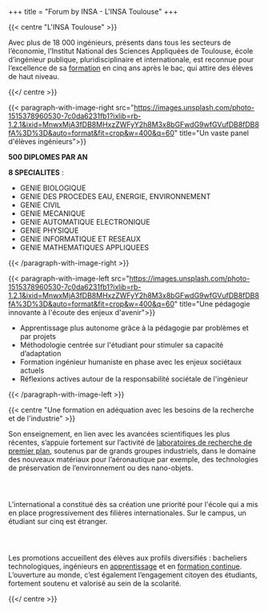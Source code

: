 +++
title = "Forum by INSA - L'INSA Toulouse"
+++

{{< centre "L'INSA Toulouse" >}} 

Avec plus de 18 000 ingénieurs, présents dans tous les secteurs de l’économie,
l'Institut National des Sciences Appliquées de Toulouse, école d’ingénieur
publique, pluridisciplinaire et internationale, est reconnue pour l’excellence
de sa [formation](https://www.insa-toulouse.fr/fr/formation.html) en cinq ans après le bac, qui attire des élèves de haut niveau.

{{</ centre >}} 

{{< paragraph-with-image-right
    src="https://images.unsplash.com/photo-1515378960530-7c0da6231fb1?ixlib=rb-1.2.1&ixid=MnwxMjA3fDB8MHxzZWFyY2h8M3x8bGFwdG9wfGVufDB8fDB8fA%3D%3D&auto=format&fit=crop&w=400&q=60"
    title="Un vaste panel d'élèves ingénieurs">}}
    
**500 DIPLOMES PAR AN**

**8 SPECIALITES** :
- GENIE BIOLOGIQUE
- GENIE DES PROCEDES EAU, ENERGIE, ENVIRONNEMENT
- GENIE CIVIL
- GENIE MECANIQUE
- GENIE AUTOMATIQUE ELECTRONIQUE
- GENIE PHYSIQUE
- GENIE INFORMATIQUE ET RESEAUX
- GENIE MATHEMATIQUES APPLIQUEES

{{< /paragraph-with-image-right >}}


{{< paragraph-with-image-left
    src="https://images.unsplash.com/photo-1515378960530-7c0da6231fb1?ixlib=rb-1.2.1&ixid=MnwxMjA3fDB8MHxzZWFyY2h8M3x8bGFwdG9wfGVufDB8fDB8fA%3D%3D&auto=format&fit=crop&w=400&q=60"
    title="Une pédagogie innovante à l'écoute des enjeux d'avenir">}}
    
- Apprentissage plus autonome grâce à la pédagogie par problèmes et par projets
- Méthodologie centrée sur l'étudiant pour stimuler sa capacité d’adaptation
- Formation ingénieur humaniste en phase avec les enjeux sociétaux actuels
- Réflexions actives autour de la responsabilité sociétale de l'ingénieur

{{< /paragraph-with-image-left >}}


{{< centre "Une formation en adéquation avec les besoins de la recherche et de l'industrie" >}}

Son enseignement, en lien avec les avancées scientifiques les plus récentes,
s’appuie fortement sur l’activité de [laboratoires de recherche de premier
plan](https://www.insa-toulouse.fr/fr/recherche/labo.html), soutenus par de
grands groupes industriels, dans le domaine des nouveaux matériaux pour
l’aéronautique par exemple, des technologies de préservation de l’environnement
ou des nano-objets.

` `  
` `  

L'international a constitué dès sa création une priorité pour l'école qui a mis
en place progressivement des filières internationales. Sur le campus, un
étudiant sur cinq est étranger.

` `  
` `  

Les promotions accueillent des élèves aux profils diversifiés : bacheliers
technologiques, ingénieurs en
[apprentissage](https://www.insa-toulouse.fr/fr/formation/ingenieur/apprentissage-1.html)
et en [formation
continue](https://www.insa-toulouse.fr/fr/formation/formation_continue.html).
L’ouverture au monde, c’est également l’engagement citoyen des étudiants,
fortement soutenu et valorisé au sein de la scolarité.


{{</ centre >}}
